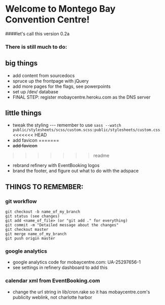 # Welcome to Montego Bay Convention Centre!

####let's call this version 0.2a

### There is still much to do:

## big things
* add content from sourcedocs
* spruce up the frontpage with jQuery
* add more pages for the flags, see powerpoints
* set up /dev/ database
* FINAL STEP: register mobaycentre.heroku.com as the DNS server

## little things
* tweak the styling --- remember to use `sass --watch public/stylesheets/scss/custom.scss:public/stylesheets/custom.css`
<<<<<<< HEAD
* add favicon
=======
* ~~add favicon~~
>>>>>>> readme
* rebrand refinery with EventBooking logos
* brand the footer, and figure out what to do with the adspace

## THINGS TO REMEMBER:
### git workflow
    git checkout -b name_of_my_branch
    git status (see changes)
    git add <name_of_file> (or "git add ." for everything)
    git commit -m "Detailed message about the changes"
    git checkout master
    git merge name_of_my_branch
    git push origin master    
### google analytics
* google analytics code for mobaycentre.com: UA-25297656-1
* see settings in refinery dashboard to add this

### calendar xml from EventBooking.com
* change the url string in lib/cron.rake so it has mobaycentre.com's publicity weblink, not charlotte harbor